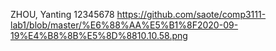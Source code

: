 ZHOU, Yanting
12345678
https://github.com/saote/comp3111-lab1/blob/master/%E6%88%AA%E5%B1%8F2020-09-19%E4%B8%8B%E5%8D%8810.10.58.png
